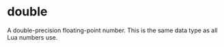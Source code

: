 # double

A double-precision floating-point number. This is the same data type as all Lua numbers use.

